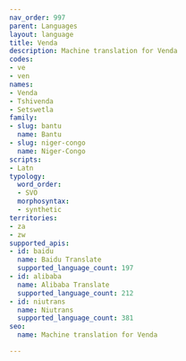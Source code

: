 ```yaml
---
nav_order: 997
parent: Languages
layout: language
title: Venda
description: Machine translation for Venda
codes:
- ve
- ven
names:
- Venda
- Tshivenda
- Setswetla
family:
- slug: bantu
  name: Bantu
- slug: niger-congo
  name: Niger-Congo
scripts:
- Latn
typology:
  word_order:
  - SVO
  morphosyntax:
  - synthetic
territories:
- za
- zw
supported_apis:
- id: baidu
  name: Baidu Translate
  supported_language_count: 197
- id: alibaba
  name: Alibaba Translate
  supported_language_count: 212
- id: niutrans
  name: Niutrans
  supported_language_count: 381
seo:
  name: Machine translation for Venda

---
```


